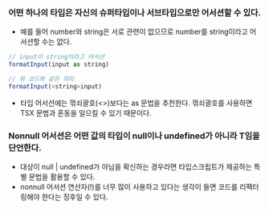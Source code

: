 ### 어떤 하나의 타입은 자신의 슈퍼타입이나 서브타입으로만 어서션할 수 있다.

- 예를 들어 number와 string은 서로 관련이 없으므로 number를 string이라고 어서션할 수는 없다.

```javascript
// input이 string이라고 어서션
formatInput(input as string)

// 위 코드와 같은 의미
formatInput(<string>input)
```

- 타입 어서션에는 꺾쇠괄호(<>)보다는 as 문법을 추천한다. 꺾쇠괄호를 사용하면 TSX 문법과 혼동을 일으킬 수 있기 때문이다.

### Nonnull 어서션은 어떤 값의 타입이 null이나 undefined가 아니라 T임을 단언한다.

- 대상이 null | undefined가 아님을 확신하는 경우라면 타입스크립트가 제공하는 특별 문법을 활용할 수 있다.
- nonnull 어서션 연산자(!)를 너무 많이 사용하고 있다는 생각이 들면 코드를 리팩터링해야 한다는 징후일 수 있다.
